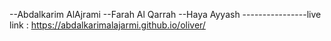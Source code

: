 --Abdalkarim AlAjrami
--Farah Al Qarrah
--Haya Ayyash
----------------live link : https://abdalkarimalajarmi.github.io/oliver/
